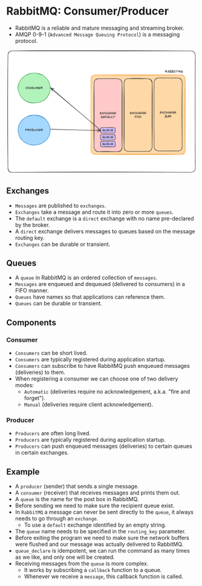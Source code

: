# RabbitMQ: Consumer/Producer

- RabbitMQ is a reliable and mature messaging and streaming broker.
- AMQP 0-9-1 (`Advanced Message Queuing Protocol`) is a messaging protocol.

![System](system.png)

## Exchanges

- `Messages` are published to `exchanges`.
- `Exchanges` take a message and route it into zero or more `queues`.
- The `default` exchange is a `direct` exchange with no name pre-declared by the broker.
- A `direct` exchange delivers messages to queues based on the message routing key.
- `Exchanges` can be durable or transient.

## Queues

- A `queue` in RabbitMQ is an ordered collection of `messages`. 
- `Messages` are enqueued and dequeued (delivered to consumers) in a FIFO manner.
- `Queues` have names so that applications can reference them.
- `Queues` can be durable or transient.

## Components

### Consumer

- `Consumers` can be short lived.
- `Consumers` are typically registered during application startup.
- `Consumers` can subscribe to have RabbitMQ push enqueued messages (deliveries) to them.
- When registering a consumer we can choose one of two delivery modes:
    - `Automatic` (deliveries require no acknowledgement, a.k.a. "fire and forget").
    - `Manual` (deliveries require client acknowledgement).

### Producer

- `Producers` are often long lived.
- `Producers` are typically registered during application startup.
- `Producers` can push enqueued messages (deliveries) to certain queues in certain exchanges.

## Example

- A `producer` (sender) that sends a single message.
- A `consumer` (receiver) that receives messages and prints them out.
- A `queue` is the name for the post box in RabbitMQ. 
- Before sending we need to make sure the recipient queue exist.
- In `RabbitMQ` a message can never be sent directly to the `queue`, it always needs to go through an `exchange`.
    - To use a `default` exchange identified by an empty string.
- The `queue` name needs to be specified in the `routing_key` parameter.
- Before exiting the program we need to make sure the network buffers were flushed and our message was actually delivered to RabbitMQ.
- `queue_declare` is idempotent, we can run the command as many times as we like, and only one will be created.
- Receiving messages from the `queue` is more complex.
    - It works by subscribing a `callback` function to a queue.
    - Whenever we receive a `message`, this callback function is called.
